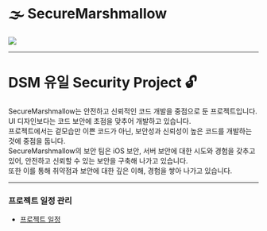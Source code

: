 # 🌫️ SecureMarshmallow
<img src="https://techwagyu.com/wp-content/uploads/2022/05/ios-security-banner.jpeg">

---
# DSM 유일 Security Project 🔓

SecureMarshmallow는 안전하고 신뢰적인 코드 개발을 중점으로 둔 프로젝트입니다.<br>
UI 디자인보다는 코드 보안에 초점을 맞추어 개발하고 있습니다.<br>
프로젝트에서는 겉모습만 이쁜 코드가 아닌, 보안성과 신뢰성이 높은 코드를 개발하는 것에 중점을 둡니다.<br>
SecureMarshmallow의 보안 팀은 iOS 보안, 서버 보안에 대한 시도와 경험을 갖추고 있어, 안전하고 신뢰할 수 있는 보안을 구축해 나가고 있습니다.<br>
또한 이를 통해 취약점과 보안에 대한 깊은 이해, 경험을 쌓아 나가고 있습니다.<br>

---

### 프로젝트 일정 관리
- [프로젝트 일정](https://github.com/orgs/SecureMarshmallow/projects/2/views/1 "Builder 패턴이란?")

